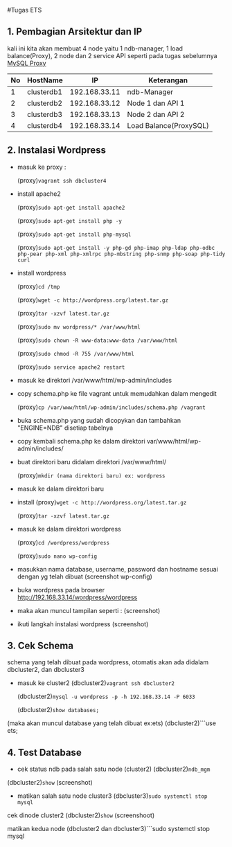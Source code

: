 #Tugas ETS

## 1. Pembagian Arsitektur dan IP

kali ini kita akan membuat 4 node yaitu 1 ndb-manager, 1 load balance(Proxy), 2 node dan 2 service API seperti pada tugas sebelumnya <a href="https://github.com/afrianmc/mysql-cluster">MySQL Proxy</a>

No | HostName |    IP    | Keterangan  |
---|----------|----------|-------------|
1  |clusterdb1|192.168.33.11|ndb-Manager|
2 |clusterdb2|192.168.33.12|Node 1 dan API 1|
3 |clusterdb3|192.168.33.13|Node 2 dan API 2|
4 |clusterdb4|192.168.33.14|Load Balance(ProxySQL)|


## 2. Instalasi Wordpress

- masuk ke proxy :

  (proxy)```vagrant ssh dbcluster4```

- install apache2

  (proxy)```sudo apt-get install apache2```
  
  (proxy)```sudo apt-get install php -y```
  
  (proxy)```sudo apt-get install php-mysql```
  
  (proxy)```sudo apt-get install -y php-gd php-imap php-ldap php-odbc php-pear php-xml php-xmlrpc php-mbstring php-snmp php-soap php-tidy curl```

- install wordpress

  (proxy)```cd /tmp```
  
  (proxy)```wget -c http://wordpress.org/latest.tar.gz```
  
  (proxy)```tar -xzvf latest.tar.gz```
  
  (proxy)```sudo mv wordpress/* /var/www/html```
  
  (proxy)```sudo chown -R www-data:www-data /var/www/html```
  
  (proxy)```sudo chmod -R 755 /var/www/html```
  
  (proxy)```sudo service apache2 restart```
  

- masuk ke direktori /var/www/html/wp-admin/includes
- copy schema.php ke file vagrant untuk memudahkan dalam mengedit
  
  (proxy)```cp /var/www/html/wp-admin/includes/schema.php /vagrant```

- buka schema.php yang sudah dicopykan dan tambahkan "ENGINE=NDB" disetiap tabelnya

- copy kembali schema.php ke dalam direktori var/www/html/wp-admin/includes/

- buat direktori baru didalam direktori  /var/www/html/

  (proxy)```mkdir (nama direktori baru) ex: wordpress```

- masuk ke dalam direktori baru

- install 
  (proxy)```wget -c http://wordpress.org/latest.tar.gz```
  
  (proxy)```tar -xzvf latest.tar.gz```

- masuk ke dalam direktori wordpress

  (proxy)```cd /wordpress/wordpress```

  (proxy)```sudo nano wp-config```

- masukkan nama database, username, password dan hostname sesuai dengan yg telah dibuat
(screenshot wp-config)

- buka wordpress pada browser
http://192.168.33.14/wordpress/wordpress

- maka akan muncul tampilan seperti :
(screenshot)

- ikuti langkah instalasi wordpress
(screenshot)

## 3. Cek Schema
schema yang telah dibuat pada wordpress, otomatis akan ada didalam dbcluster2, dan dbcluster3

- masuk ke cluster2
  (dbcluster2)```vagrant ssh dbcluster2```
  
  (dbcluster2)```mysql -u wordpress -p -h 192.168.33.14 -P 6033```
  
  (dbcluster2)```show databases;```
  
(maka akan muncul database yang telah dibuat ex:ets)
  (dbcluster2)```use ets;

## 4. Test Database
- cek status ndb pada salah satu node (cluster2)
(dbcluster2)```ndb_mgm```

(dbcluster2)```show```
(screenshot)

- matikan salah satu node cluster3
(dbcluster3)```sudo systemctl stop mysql```

cek dinode cluster2
(dbcluster2)```show```
(screenshoot)

matikan kedua node
(dbcluster2 dan dbcluster3)```sudo systemctl stop mysql
